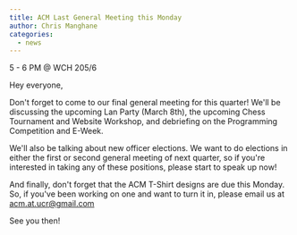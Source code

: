 ```yaml
---
title: ACM Last General Meeting this Monday
author: Chris Manghane
categories:
  - news
---
```


<i class="icon-calendar"></i> 5 - 6 PM @ WCH 205/6

Hey everyone,

Don't forget to come to our final general meeting for this quarter! We'll be discussing the upcoming Lan Party (March 8th), the upcoming Chess Tournament and Website Workshop, and debriefing on the Programming Competition and E-Week.

We'll also be talking about new officer elections. We want to do elections in either the first or second general meeting of next quarter, so if you're interested in taking any of these positions, please start to speak up now!

And finally, don't forget that the ACM T-Shirt designs are due this Monday. So, if you've been working on one and want to turn it in, please email us at acm.at.ucr@gmail.com

See you then!
